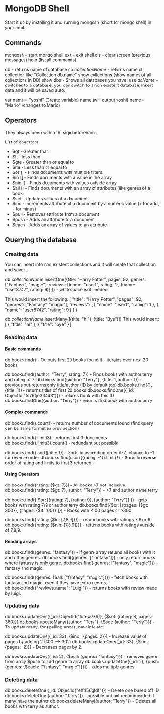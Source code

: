 # MongoDB Shell

Start it up by installing it and running mongosh (short for mongo shell) in your cmd. 

## Commands
mongosh - start mongo shell
exit - exit shell
cls - clear screen (previous messages)
help (list all commands)

db - returns name of database
db.*collectionName* - returns name of collection like "Collection db.name"
show collections (show names of all collections in DB)
show dbs - Shows all databases you have. 
use *dbName* - switches to a database, you can switch to a non existent database, insert data and it will be saved auto. 

var name = "yoshi" (Create variable)
name (will output yoshi)
name = "Mario" (changes to Mario)

## Operators
They always been with a '$' sign beforehand. 

List of operators: 

- $gt - Greater than
- $lt - less than
- $gte - Greater than or equal to
- $lte - Less than or equal to
- $or [] - Finds documents with multiple filters. 
- $in [] - Finds documents with a value in the array
- $nin [] - Finds documents with values outside array
- $all [] - Finds documents with an array of attributes (like genres of a book)
- $set - Updates values of a document
- $inc - Increments attribute of a document by a numeric value (+ for add, - for minus)
- $pull - Removes attribute from a document
- $push - Adds an attribute to a document
- $each - Adds an array of values to an attribute


## Querying the database

### Creating data
You can insert into non existent collections and it will create that collection and save it. 

db.*collectionName*.insertOne({title: "Harry Potter", pages: 92, genres: ["Fantasy", "magic"], 
                                reviews: [{name: "user1", rating: 1}, {name: "user8742", rating: 9}] }) - whitespace isnt needed

This would insert the following: 
{
    "title": "Harry Potter",
    "pages": 92, 
    "genres": ["Fantasy", "magic"],
    "reviews": [
        {
            "name": "user1",
            "rating": 1
        }, 
        {
            "name": "user8742", 
            "rating": 9
        }
    ]
}

db.*collectionName*.insertMany([{title: "hi"}, {title: "Bye"}])
This would insert: 
[
    {
        "title": "hi"
    }, 
    {
        "title": "bye"
    }
]

### Reading data

#### Basic commands
db.books.find() - Outputs first 20 books found 
it - iterates over next 20 books

db.books.find({author: "Terry", rating: 7}) - Finds books with author terry and rating of 7. 
db.books.find({author: "Terry"}, {title: 1, author: 1}) - previous but returns only title/author (ID by default too)
db.books.find({}, {title: 1}) - returns titles of first 20 books
db.books.findOne({_id: ObjectId("fs76fje33443")}) - returns book with this ID
db.books.findOne({author: "Terry"}) - returns first book with author terry

#### Complex commands
db.books.find().count() - returns number of documents found (find query can be same format as prev section)

db.books.find().limit(3) - returns first 3 documents
db.books.find().limit(3).count() - redundant but possible

db.books.find().sort({title: 1}) - Sorts in ascending order A-Z, change to -1 for reverse order
db.books.find().sort({rating: -1}).limit(3) - Sorts in reverse order of rating and limits to first 3 returned.

#### Using Operators
db.books.find({rating: {$gt: 7}}) - All books >7 not inclusive. 
db.books.find({rating: {$gt: 7}, author: "Terry"}) - >7 and author name terry

db.books.find({ $or: [{rating: 7}, {rating: 9}, {author: "Terry"}] }) - gets books with rating 7/9 or author terry
db.books.find({$or: [{pages: {$gt: 300}}, {pages: {$lt: 100}} ]}) - Books with <100 pages or >300

db.books.find({rating: {$in: [7,8,9]}}) - return books with ratings 7 8 or 9
db.books.find({rating: {$nin: [7,8,9]}}) - returns books with ratings outside of 7,8,9.

#### Reading arrays
db.books.find({genres: "fantasy"}) - if genre array returns all books with it and other genres.
db.books.find({genres: ["fantasy"]}) - only return books where fantasy is only genre.
db.books.find({genres: ["fantasy", "magic"]}) - fantasy and magic. 

db.books.find({genres: {$all: ["fantasy", "magic"]}}) - fetch books with fantasy and magic, even if they have extra genres.
db.books.find({"reviews.name": "Luigi"}) - returns books with review made by luigi. 

### Updating data
db.books.updateOne({_id: ObjectId("lofew786)}, {$set: {rating: 8, pages: 360}})
db.books.updateMany({author: "Tery"}, {$set: {author: "Terry"}}) - To update many, for spelling errors, new info etc.

db.books.updateOne({_id: 33}, {$inc : {pages: 2}}) - Increase value of pages by adding 2 (300 --> 302)
db.books.updateOne({_id: 33}, {$inc : {pages: -2}}) - Decreases pages by 2.

db.books.updateOne({_id: 2}, {$pull: {genres: "fantasy"}}) - removes genre from array 
$push to add genre to array
db.books.updateOne({_id: 2}, {push: {genres: {$each: ["fantasy", "magic"]}}}) - adds multiple genres


### Deleting data
db.books.deleteOne({_id: ObjectId("eff456gfdf")}) - Delete one based off ID
db.books.deleteOne({author: "Terry"}) - possible but not recommended if many have the author
db.books.deleteMany({author: "Terry"}) - Deletes all books with terry as author. 



